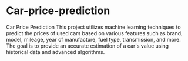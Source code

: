 # Car-price-prediction
Car Price Prediction This project utilizes machine learning techniques to predict the prices of used cars based on various features such as brand, model, mileage, year of manufacture, fuel type, transmission, and more. The goal is to provide an accurate estimation of a car's value using historical data and advanced algorithms.
